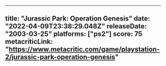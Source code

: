 
---
title: "Jurassic Park: Operation Genesis"
date: "2022-04-09T23:38:29.048Z"
releaseDate: "2003-03-25"
platforms: ["ps2"]
score: 75
metacriticLink: "https://www.metacritic.com/game/playstation-2/jurassic-park-operation-genesis"
---
